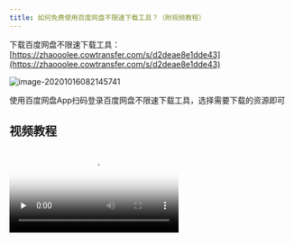```yaml
---
title: 如何免费使用百度网盘不限速下载工具？（附视频教程）
---
```



下载百度网盘不限速下载工具：[https://zhaooolee.cowtransfer.com/s/d2deae8e1dde43](https://zhaooolee.cowtransfer.com/s/d2deae8e1dde43)


![image-20201016082145741](https://www.v2fy.com/asset/0i/jikemiji/jikemiji-md/2020-10-16-leiniao.assets/image-20201016082145741.png)

使用百度网盘App扫码登录百度网盘不限速下载工具，选择需要下载的资源即可


## 视频教程

<video id="video" controls="" preload="none" poster="https://www.v2fy.com/asset/0i/jikemiji/jikemiji-md/2020-10-16-leiniao.assets/image-20201016082145741.png">
<source id="mp4" src="https://www.v2fy.com/asset/0i/jikemiji/jikemiji-md/2020-10-16-leiniao.assets/baidu.mp4" type="video/mp4">
</video>
